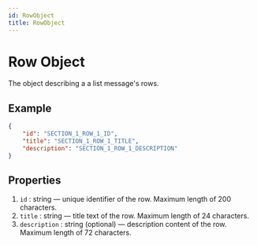 ```yaml
---
id: RowObject
title: RowObject
---
```


# Row Object
The object describing a a list message's rows.

## Example
```json
{
    "id": "SECTION_1_ROW_1_ID",
    "title": "SECTION_1_ROW_1_TITLE",
    "description": "SECTION_1_ROW_1_DESCRIPTION"
}
```

## Properties
1. `id` : string — unique identifier of the row. Maximum length of 200 characters.
2. `title` : string — title text of the row. Maximum length of 24 characters.
3. `description` : string (optional) — description content of the row. Maximum length of 72 characters.
